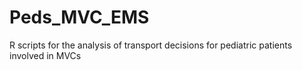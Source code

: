 # Peds_MVC_EMS
R scripts for the analysis of transport decisions for pediatric patients involved in MVCs
